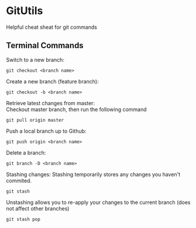 # GitUtils
Helpful cheat sheat for git commands

## Terminal Commands
Switch to a new branch: 

    git checkout <branch name>

Create a new branch (feature branch):

    git checkout -b <branch name>

Retrieve latest changes from master:  
Checkout master branch, then run the  following command

    git pull origin master

Push a local branch up to Github:

    git push origin <branch name>

Delete a branch:

    git branch -D <branch name>

Stashing changes:
Stashing temporarily stores any changes you haven't commited.

    git stash

Unstashing allows you to re-apply your changes to the current branch (does not affect other branches)

    git stash pop






